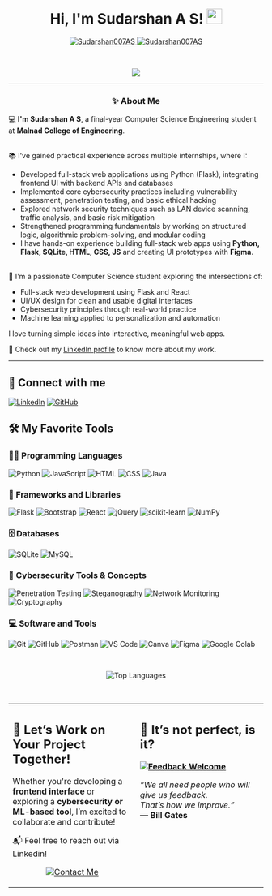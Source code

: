 <h1 align="center">
Hi, I'm Sudarshan A S!
	<a href="https://github.com/Sudarshan007AS" target="_self">
		<img src="https://media.giphy.com/media/hvRJCLFzcasrR4ia7z/giphy.gif" width="30">
	</a>
</h1>
<p align="center">
	<a href="https://github.com/Sudarshan007AS">
		<img src="https://komarev.com/ghpvc/?username=Sudarshan007AS&label=Profile%20views&color=0e75b6&style=flat" alt="Sudarshan007AS">
	</a>
	<a href="https://github.com/Sudarshan007AS">
		<img src="https://img.shields.io/github/followers/Sudarshan007AS?label=Followers" alt="Sudarshan007AS">
	</a>
</p>
<br>
<p align="center">
	<a href="https://github.com/Sudarshan007AS">
		<img src="https://readme-typing-svg.herokuapp.com?lines=Frontend+Web+Developer;Python+Developer;Cybersecurity+Enthusiast;Final+Year+CSE+Student&center=true&width=440&height=45">
	</a>
</p>

<hr>

<h3 align="center">✨ About Me</h3>

<p>
💻 <strong>I'm Sudarshan A S</strong>, a final-year Computer Science Engineering student at <strong>Malnad College of Engineering</strong>.<br><br>

📚 I've gained practical experience across multiple internships, where I:

- Developed full-stack web applications using Python (Flask), integrating frontend UI with backend APIs and databases
- Implemented core cybersecurity practices including vulnerability assessment, penetration testing, and basic ethical hacking
- Explored network security techniques such as LAN device scanning, traffic analysis, and basic risk mitigation
- Strengthened programming fundamentals by working on structured logic, algorithmic problem-solving, and modular coding
- I have hands-on experience building full-stack web apps using <strong>Python, Flask, SQLite, HTML, CSS, JS</strong> and creating UI prototypes with <strong>Figma</strong>.<br><br>

🚀 I'm a passionate Computer Science student exploring the intersections of:

- Full-stack web development using Flask and React
- UI/UX design for clean and usable digital interfaces
- Cybersecurity principles through real-world practice
- Machine learning applied to personalization and automation

I love turning simple ideas into interactive, meaningful web apps.
<br>

📄 Check out my <a href="https://www.linkedin.com/in/sudarshanas/">LinkedIn profile</a> to know more about my work.
</p>

<hr>



<h2 id="-connect-with-me">🤝 Connect with me</h2>
	<a href="https://www.linkedin.com/in/sudarshanas/"><img src="https://img.shields.io/badge/linkedin-%230A66C2.svg?style=plastic&logo=linkedin&logoColor=white" alt="LinkedIn"></a>
	<a href="https://github.com/Sudarshan007AS"><img src="https://img.shields.io/badge/github-%23181717.svg?style=plastic&logo=github&logoColor=white" alt="GitHub"></a>
</p>

<h2 id="️-my-favorite-tools">🛠️ My Favorite Tools</h2>

<h3 id="-programming-languages">👨‍💻 Programming Languages</h3>
<p>
    <img alt="Python" src="https://img.shields.io/badge/Python-%2314354C.svg?logo=python&logoColor=white">
    <img alt="JavaScript" src="https://img.shields.io/badge/JavaScript-%23F7DF1E.svg?logo=javascript&logoColor=black">
    <img alt="HTML" src="https://img.shields.io/badge/HTML5-%23E34F26.svg?logo=html5&logoColor=white">
    <img alt="CSS" src="https://img.shields.io/badge/CSS3-%231572B6.svg?logo=css3&logoColor=white">
    <img alt="Java" src="https://img.shields.io/badge/Java-%23007396.svg?logo=java&logoColor=white">
</p>

<h3 id="-frameworks-and-libraries">🧰 Frameworks and Libraries</h3>
<p>
    <img alt="Flask" src="https://img.shields.io/badge/Flask-%23000.svg?logo=flask&logoColor=white">
    <img alt="Bootstrap" src="https://img.shields.io/badge/Bootstrap-%23563D7C.svg?logo=bootstrap&logoColor=white">
    <img alt="React" src="https://img.shields.io/badge/React-%2320232a.svg?logo=react&logoColor=61DAFB">
    <img alt="jQuery" src="https://img.shields.io/badge/jQuery-%230769AD.svg?logo=jquery&logoColor=white">
    <img alt="scikit-learn" src="https://img.shields.io/badge/scikit--learn-%23F7931E.svg?logo=scikit-learn&logoColor=white">
    <img alt="NumPy" src="https://img.shields.io/badge/NumPy-%23013243.svg?logo=numpy&logoColor=white">
</p>

<h3 id="️-databases-and-cloud-hosting">🗄️ Databases</h3>
<p>
    <img alt="SQLite" src="https://img.shields.io/badge/SQLite-%23003B57.svg?logo=sqlite&logoColor=white">
    <img alt="MySQL" src="https://img.shields.io/badge/MySQL-%2300f.svg?logo=mysql&logoColor=white">
</p>

<h3 id="-cybersecurity-tools">🔐 Cybersecurity Tools & Concepts</h3>
<p>
    <img alt="Penetration Testing" src="https://img.shields.io/badge/Penetration%20Testing-%23000000.svg?logo=verizon&logoColor=white">
    <img alt="Steganography" src="https://img.shields.io/badge/Steganography-%230072B1.svg?logo=gnupg&logoColor=white">
    <img alt="Network Monitoring" src="https://img.shields.io/badge/Network%20Scanning-%233498DB.svg?logo=wifi&logoColor=white">
    <img alt="Cryptography" src="https://img.shields.io/badge/Cryptography-%236C3483.svg?logo=gnupg&logoColor=white">
</p>

<h3 id="-software-and-tools">💻 Software and Tools</h3>
<p>
    <img alt="Git" src="https://img.shields.io/badge/Git-%23F05033.svg?logo=git&logoColor=white">
    <img alt="GitHub" src="https://img.shields.io/badge/GitHub-%23181717.svg?logo=github&logoColor=white">
    <img alt="Postman" src="https://img.shields.io/badge/Postman-FF6C37?logo=postman&logoColor=white">
    <img alt="VS Code" src="https://img.shields.io/badge/VS%20Code-0078d7.svg?logo=visual-studio-code&logoColor=white">
    <img alt="Canva" src="https://img.shields.io/badge/Canva-%2300C4CC.svg?logo=canva&logoColor=white">
    <img alt="Figma" src="https://img.shields.io/badge/Figma-%23F24E1E.svg?logo=figma&logoColor=white">
    <img alt="Google Colab" src="https://img.shields.io/badge/Google%20Colab-%23F9AB00.svg?logo=google-colab&logoColor=white">
</p>
<br>
<p align="center">
  <img src="https://github-readme-stats.vercel.app/api/top-langs/?username=Sudarshan007AS&layout=compact&theme=tokyonight" alt="Top Languages">
</p>


<br>
<table>
  <tr>
<td width="50%" valign="top">
<h2 id="lets-work-on-your-project-together">🤝 Let’s Work on Your Project Together!</h2>
  <p>
    Whether you're developing a <strong>frontend interface</strong> or exploring a <strong>cybersecurity or ML-based tool</strong>, I’m excited to collaborate and contribute!
  </p>
<p>
    📬 Feel free to reach out via Linkedin!
  </p>
  <p align="center">
    <a href="https://www.linkedin.com/in/sudarshanas/" target="_blank">
  <img src="https://img.shields.io/badge/Contact%20Me-0A66C2?style=for-the-badge&logo=linkedin&logoColor=white" alt="Contact Me">
</a>
  </p>
</td>

  </p>
</td>

  <td width="50%" valign="top">
<h2 id="its-not-perfect-isnt-it">🤔 It’s not perfect, is it?</h2>
<p><strong>
  <a href="https://github.com/Sudarshan007AS">
    <img alt="Feedback Welcome" src="https://img.shields.io/badge/Feedback-Welcome-brightgreen?style=flat-square&logo=github">
  </a>
</strong></p>
<p><em>“We all need people who will give us feedback.<br>That’s how we improve.”</em><br>
<strong>— Bill Gates</strong></p>
	<br>
  </td>
  </tr>
</table>
